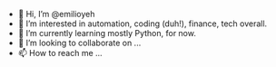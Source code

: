 - 👋 Hi, I’m @emilioyeh
- 👀 I’m interested in automation, coding (duh!), finance, tech overall.
- 🌱 I’m currently learning mostly Python, for now.
- 💞️ I’m looking to collaborate on ...
- 📫 How to reach me ...

<!---
emilioyeh/emilioyeh is a ✨ special ✨ repository because its `README.md` (this file) appears on your GitHub profile.
You can click the Preview link to take a look at your changes.
--->
